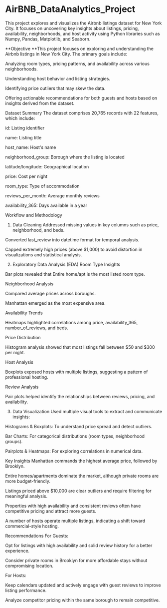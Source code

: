 # AirBNB_DataAnalytics_Project
This project explores and visualizes the Airbnb listings dataset for New York City. It focuses on uncovering key insights about listings, pricing, availability, neighborhoods, and host activity using Python libraries such as Numpy, Pandas, Matplotlib, and Seaborn.

**Objective
**This project focuses on exploring and understanding the Airbnb listings in New York City. The primary goals include:

Analyzing room types, pricing patterns, and availability across various neighborhoods.

Understanding host behavior and listing strategies.

Identifying price outliers that may skew the data.

Offering actionable recommendations for both guests and hosts based on insights derived from the dataset.

Dataset Summary
The dataset comprises 20,765 records with 22 features, which include:

id: Listing identifier

name: Listing title

host_name: Host's name

neighborhood_group: Borough where the listing is located

latitude/longitude: Geographical location

price: Cost per night

room_type: Type of accommodation

reviews_per_month: Average monthly reviews

availability_365: Days available in a year

Workflow and Methodology
1. Data Cleaning
Addressed missing values in key columns such as price, neighborhood, and beds.

Converted last_review into datetime format for temporal analysis.

Capped extremely high prices (above $1,000) to avoid distortion in visualizations and statistical analysis.

2. Exploratory Data Analysis (EDA)
Room Type Insights

Bar plots revealed that Entire home/apt is the most listed room type.

Neighborhood Analysis

Compared average prices across boroughs.

Manhattan emerged as the most expensive area.

Availability Trends

Heatmaps highlighted correlations among price, availability_365, number_of_reviews, and beds.

Price Distribution

Histogram analysis showed that most listings fall between $50 and $300 per night.

Host Analysis

Boxplots exposed hosts with multiple listings, suggesting a pattern of professional hosting.

Review Analysis

Pair plots helped identify the relationships between reviews, pricing, and availability.

3. Data Visualization
Used multiple visual tools to extract and communicate insights:

Histograms & Boxplots: To understand price spread and detect outliers.

Bar Charts: For categorical distributions (room types, neighborhood groups).

Pairplots & Heatmaps: For exploring correlations in numerical data.

Key Insights
Manhattan commands the highest average price, followed by Brooklyn.

Entire homes/apartments dominate the market, although private rooms are more budget-friendly.

Listings priced above $10,000 are clear outliers and require filtering for meaningful analysis.

Properties with high availability and consistent reviews often have competitive pricing and attract more guests.

A number of hosts operate multiple listings, indicating a shift toward commercial-style hosting.

Recommendations
For Guests:

Opt for listings with high availability and solid review history for a better experience.

Consider private rooms in Brooklyn for more affordable stays without compromising location.

For Hosts:

Keep calendars updated and actively engage with guest reviews to improve listing performance.

Analyze competitor pricing within the same borough to remain competitive.


